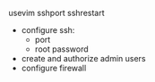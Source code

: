 usevim
sshport
sshrestart

- configure ssh:
  - port
  - root password
- create and authorize admin users
- configure firewall
